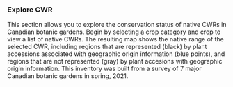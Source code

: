### Explore CWR

This section allows you to explore the conservation status of native CWRs in Canadian botanic gardens. Begin by selecting a crop category and crop to view a list of native CWRs. The resulting map shows the native range of the selected CWR, including regions that are represented (black) by plant accessions associated with geographic origin information (blue points), and regions that are not represented (gray) by plant accesions with geographic origin information. This inventory was built from a survey of 7 major Canadian botanic gardens in spring, 2021.